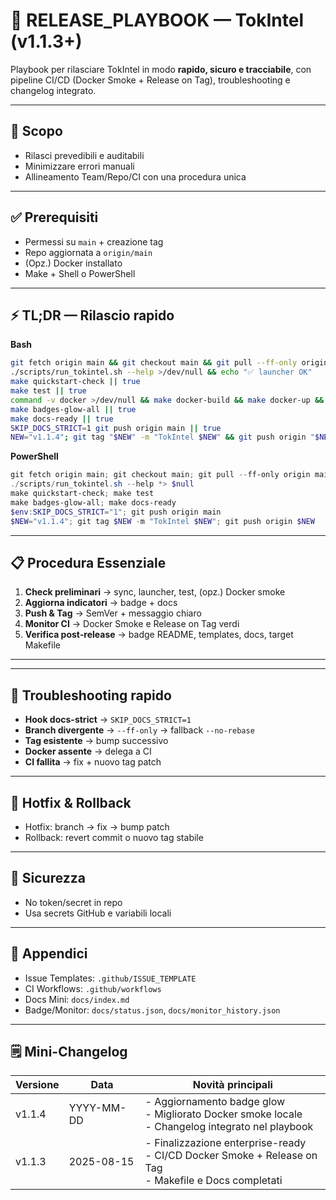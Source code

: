 # 📘 RELEASE_PLAYBOOK — TokIntel (v1.1.3+)

Playbook per rilasciare TokIntel in modo **rapido, sicuro e tracciabile**, con pipeline CI/CD (Docker Smoke + Release on Tag), troubleshooting e changelog integrato.

---

## 🧭 Scopo

* Rilasci prevedibili e auditabili
* Minimizzare errori manuali
* Allineamento Team/Repo/CI con una procedura unica

---

## ✅ Prerequisiti

* Permessi su `main` + creazione tag
* Repo aggiornata a `origin/main`
* (Opz.) Docker installato
* Make + Shell o PowerShell

---

## ⚡ TL;DR — Rilascio rapido

**Bash**

```bash
git fetch origin main && git checkout main && git pull --ff-only origin main || git pull --no-rebase origin main
./scripts/run_tokintel.sh --help >/dev/null && echo "✅ launcher OK"
make quickstart-check || true
make test || true
command -v docker >/dev/null && make docker-build && make docker-up && sleep 8 && make docker-down
make badges-glow-all || true
make docs-ready || true
SKIP_DOCS_STRICT=1 git push origin main || true
NEW="v1.1.4"; git tag "$NEW" -m "TokIntel $NEW" && git push origin "$NEW"
```

**PowerShell**

```powershell
git fetch origin main; git checkout main; git pull --ff-only origin main
./scripts/run_tokintel.sh --help *> $null
make quickstart-check; make test
make badges-glow-all; make docs-ready
$env:SKIP_DOCS_STRICT="1"; git push origin main
$NEW="v1.1.4"; git tag $NEW -m "TokIntel $NEW"; git push origin $NEW
```

---

## 📋 Procedura Essenziale

1. **Check preliminari** → sync, launcher, test, (opz.) Docker smoke
2. **Aggiorna indicatori** → badge + docs
3. **Push & Tag** → SemVer + messaggio chiaro
4. **Monitor CI** → Docker Smoke e Release on Tag verdi
5. **Verifica post‑release** → badge README, templates, docs, target Makefile

---



---

## 🧯 Troubleshooting rapido

* **Hook docs-strict** → `SKIP_DOCS_STRICT=1`
* **Branch divergente** → `--ff-only` → fallback `--no-rebase`
* **Tag esistente** → bump successivo
* **Docker assente** → delega a CI
* **CI fallita** → fix + nuovo tag patch

---

## 🔄 Hotfix & Rollback

* Hotfix: branch → fix → bump patch
* Rollback: revert commit o nuovo tag stabile

---

## 🔐 Sicurezza

* No token/secret in repo
* Usa secrets GitHub e variabili locali

---

## 🧩 Appendici

* Issue Templates: `.github/ISSUE_TEMPLATE`
* CI Workflows: `.github/workflows`
* Docs Mini: `docs/index.md`
* Badge/Monitor: `docs/status.json`, `docs/monitor_history.json`

---

## 🗒️ Mini-Changelog

| Versione | Data       | Novità principali                                                                                              |
| -------- | ---------- | -------------------------------------------------------------------------------------------------------------- |
| v1.1.4   | YYYY-MM-DD | - Aggiornamento badge glow <br> - Migliorato Docker smoke locale <br> - Changelog integrato nel playbook       |
| v1.1.3   | 2025-08-15 | - Finalizzazione enterprise-ready <br> - CI/CD Docker Smoke + Release on Tag <br> - Makefile e Docs completati |
